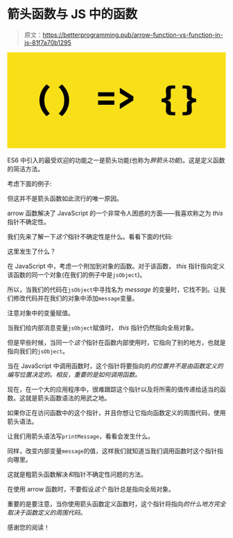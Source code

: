 # 箭头函数与 JS 中的函数

> 原文：<https://betterprogramming.pub/arrow-function-vs-function-in-js-81f7a70b1295>

![](img/d6fac33457aae083178cd1eae915051f.png)

ES6 中引入的最受欢迎的功能之一是箭头功能(也称为*胖箭头功能*)。这是定义函数的简洁方法。

考虑下面的例子:

但这并不是箭头函数如此流行的唯一原因。

arrow 函数解决了 JavaScript 的一个非常令人困惑的方面——我喜欢称之为 *this* 指针不确定性。

我们先来了解一下*这个*指针不确定性是什么。看看下面的代码:

这里发生了什么？

在 JavaScript 中，考虑一个附加到对象的函数。对于该函数， *this* 指针指向定义该函数的同一个对象(在我们的例子中是`jsObject`)。

所以，当我们的代码在`jsObject`中寻找名为 *message* 的变量时，它找不到。让我们修改代码并在我们的对象中添加`message`变量。

注意对象中的变量赋值。

当我们给内部消息变量`jsObject`赋值时， *this* 指针仍然指向全局对象。

但是早些时候，当同一个*这个*指针在函数内部使用时，它指向了别的地方，也就是指向我们的`jsObject`。

当在 JavaScript 中调用函数时，这个指针将要指向的*的位置并不是由函数定义的编写位置决定的。相反，重要的是如何调用函数。*

现在，在一个大的应用程序中，很难跟踪这个指针以及将所需的值传递给适当的函数。这就是箭头函数语法的用武之地。

如果你正在访问函数中的这个指针，并且你想让它指向函数定义的周围代码，使用箭头语法。

让我们用箭头语法写`printMessage`，看看会发生什么。

同样，改变内部变量`message`的值，这样我们就知道当我们调用函数时这个指针指向哪里。

这就是粗箭头函数解决*和*指针不确定性问题的方法。

在使用 arrow 函数时，不要假设*这个* 指针总是指向全局对象。

重要的是要注意，当你使用箭头函数定义函数时，这个指针将指向*的什么地方完全取决于函数定义的周围代码。*

感谢您的阅读！